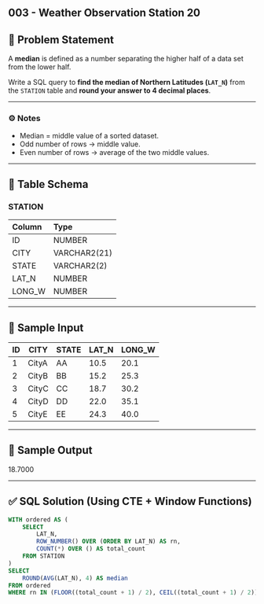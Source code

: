 ## 003 - Weather Observation Station 20

## 📘 Problem Statement

A **median** is defined as a number separating the higher half of a data set from the lower half.  

Write a SQL query to **find the median of Northern Latitudes (`LAT_N`)** from the `STATION` table and **round your answer to 4 decimal places**.

---

### ⚙️ Notes

- Median = middle value of a sorted dataset.  
- Odd number of rows → middle value.  
- Even number of rows → average of the two middle values.  

---

## 🧾 Table Schema

### **STATION**
| Column | Type |
|:--|:--|
| ID | NUMBER |
| CITY | VARCHAR2(21) |
| STATE | VARCHAR2(2) |
| LAT_N | NUMBER |
| LONG_W | NUMBER |

---

## 🧩 Sample Input

| ID | CITY      | STATE | LAT_N | LONG_W |
|----|-----------|-------|-------|--------|
| 1  | CityA     | AA    | 10.5  | 20.1   |
| 2  | CityB     | BB    | 15.2  | 25.3   |
| 3  | CityC     | CC    | 18.7  | 30.2   |
| 4  | CityD     | DD    | 22.0  | 35.1   |
| 5  | CityE     | EE    | 24.3  | 40.0   |

---

## 🧮 Sample Output

18.7000


---

## ✅ SQL Solution (Using CTE + Window Functions)

```sql
WITH ordered AS (
    SELECT
        LAT_N,
        ROW_NUMBER() OVER (ORDER BY LAT_N) AS rn,
        COUNT(*) OVER () AS total_count
    FROM STATION
)
SELECT
    ROUND(AVG(LAT_N), 4) AS median
FROM ordered
WHERE rn IN (FLOOR((total_count + 1) / 2), CEIL((total_count + 1) / 2));


